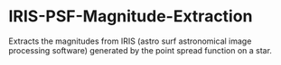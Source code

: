 # IRIS-PSF-Magnitude-Extraction
Extracts the magnitudes from IRIS (astro surf astronomical image processing software) generated by the point spread function on a star.
